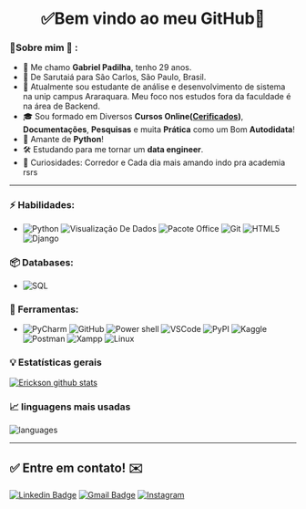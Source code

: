 <h1 align="center"> 
	✅Bem vindo ao meu GitHub🚀
</h1>

### 👦Sobre mim :seedling: : 
- 👋 Me chamo **Gabriel Padilha**, tenho 29 anos.
- 📌  De Sarutaiá para São Carlos, São Paulo, Brasil.
- 💼 Atualmente sou estudante de análise e desenvolvimento de sistema na unip campus Araraquara. 
 Meu foco nos estudos fora da faculdade é na área de Backend.
- 🎓 Sou formado em Diversos **Cursos Online([Cerificados](https://github.com/gabrieldcpadilha/Certificates))**, **Documentações**, **Pesquisas** e muita **Prática** como um Bom **Autodidata**! 
- 💬 Amante de **Python**!
- 🛠️ Estudando para me tornar um **data engineer**.
- 🔭 Curiosidades: Corredor e Cada dia mais amando indo pra academia rsrs

<hr>

### ⚡ Habilidades:
- ![Python](https://img.shields.io/badge/-Python-3776AB?&logo=Python&logoColor=FFFFFF) ![Visualização De Dados](https://img.shields.io/badge/-Visualização%20De%20Dados-3776AB?&logoColor=FFFFFF) ![Pacote Office](https://img.shields.io/badge/-Excel-3776AB?&logoColor=FFFFFF) ![Git](https://img.shields.io/badge/-Git-F05032?&logo=git&logoColor=FFFFFF) ![HTML5](https://img.shields.io/badge/-HTML5-E34F26?&logo=HTML5&logoColor=FFFFFF) ![Django](https://img.shields.io/badge/-Django-092E20?&logo=Django&logoColor=FFFFFF)

### 📦 Databases:
- ![SQL](https://img.shields.io/badge/-SQLite-4479A1?&logo=sqlite&logoColor=FFFFFF)


### 🧰 Ferramentas:
- ![PyCharm](https://img.shields.io/badge/-PyCharm-181717?&logo=PyCharm&logoColor=FFFFFF) ![GitHub](https://img.shields.io/badge/-GitHub-181717?&logo=GitHub&logoColor=FFFFFF) ![Power shell](https://img.shields.io/badge/-Windows-0078D6?&logo=Windows&logoColor=FFFFFF) ![VSCode](https://img.shields.io/badge/-VSCode-007ACC?&logo=Visual%20Studio%20Code&logoColor=FFFFFF) ![PyPI](https://img.shields.io/badge/-PyPI-3775A9?&logo=PyPI&logoColor=FFFFFF) ![Kaggle](https://img.shields.io/badge/-Kaggle-20BEFF?&logo=Kaggle&logoColor=FFFFFF) ![Postman](https://img.shields.io/badge/-Postman-FF6C37?&logo=Postman&logoColor=FFFFFF) ![Xampp](https://img.shields.io/badge/-XAMPP-FB7A24?&logo=XAMPP&logoColor=FFFFFF) ![Linux](https://img.shields.io/badge/-Linux-FCC624?&logo=Linux&logoColor=FFFFFF) 


### :bulb:  Estatísticas gerais 
 
[![Erickson github stats](https://github-readme-stats.vercel.app/api?username=gabrieldcpadilha&theme=cobalt&show_icons=true)](https://github.com/gabrieldcpadilha/github-readme-stats)

### 📈  linguagens mais usadas 
![languages](https://github-readme-stats.vercel.app/api/top-langs/?username=gabrieldcpadilhahide=scss&layout=compact&theme=cobalt&title_color=2ED3EA)

<hr>

## ✅ Entre em contato! ✉️

[![Linkedin Badge](https://img.shields.io/badge/-LinkedIn-blue?style=flat-square&logo=Linkedin&logoColor=white&link=https://linkedin.com/in/gabrieldcpadilha)](https://www.linkedin.com/in/gabrieldcpadilha/)
 [![Gmail Badge](https://img.shields.io/badge/-ofc.gdcpadilhan@gmail.com-c14438?style=flat-square&logo=Gmail&logoColor=white&link=mailto:gdcpadilha@gmail.com)](mailto:ofc.gdcpadilha@gmail.com)
 [![Instagram](https://img.shields.io/badge/-Instagram-E4405F?&logo=Instagram&logoColor=FFFFFF)](https://www.instagram.com/im_gabrielpadilha/)
